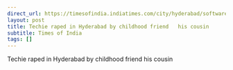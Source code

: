 ```yaml
---
direct_url: https://timesofindia.indiatimes.com/city/hyderabad/software-professional-gangraped-by-childhood-friend-and-cousin-in-hyderabad-hotel/articleshow/112149911.cms
layout: post
title: Techie raped in Hyderabad by childhood friend   his cousin
subtitle: Times of India
tags: []
---
```


Techie raped in Hyderabad by childhood friend   his cousin

